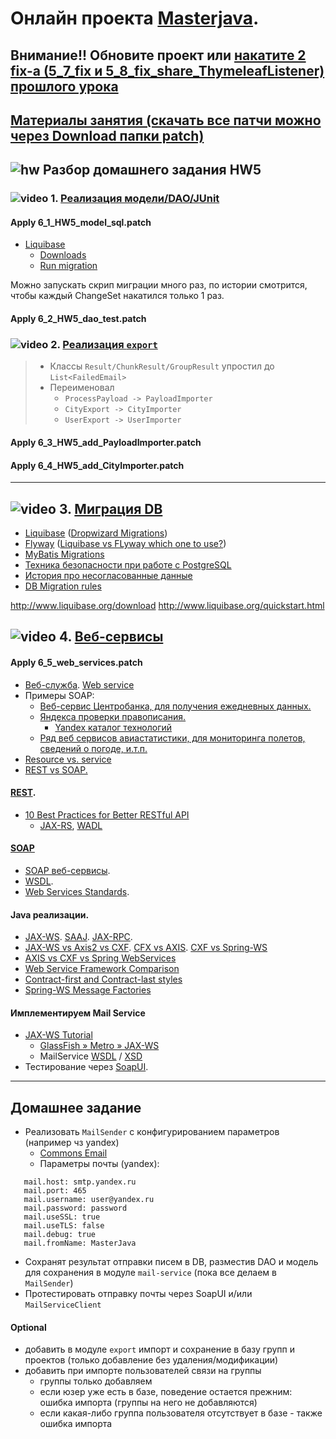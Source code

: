 # Онлайн проекта  <a href="https://github.com/JavaWebinar/masterjava">Masterjava</a>.

## **Внимание!! Обновите проект или [накатите 2 fix-а (5_7_fix и 5_8_fix_share_ThymeleafListener) прошлого урока](https://github.com/JavaWebinar/masterjava/blob/doc/doc/lesson05.md#-Правки)**

## [Материалы занятия (скачать все патчи можно через Download папки patch)](https://drive.google.com/drive/u/0/folders/0B9Ye2auQ_NsFVEJBS3VzVnBtMnc) 


## ![hw](https://cloud.githubusercontent.com/assets/13649199/13672719/09593080-e6e7-11e5-81d1-5cb629c438ca.png) Разбор домашнего задания HW5

### ![video](https://cloud.githubusercontent.com/assets/13649199/13672715/06dbc6ce-e6e7-11e5-81a9-04fbddb9e488.png) 1. <a href="https://drive.google.com/open?id=0B9Ye2auQ_NsFOUZISGFtb0ZXNDg">Реализация модели/DAO/JUnit</a>
#### Apply 6_1_HW5_model_sql.patch
- [Liquibase](http://www.liquibase.org/)
  - [Downloads](http://www.liquibase.org/download/index.html)
  - [Run migration](http://www.liquibase.org/quickstart.html)

Можно запускать скрип миграции много раз, по истории смотрится, чтобы каждый ChangeSet накатился только 1 раз.

#### Apply 6_2_HW5_dao_test.patch

### ![video](https://cloud.githubusercontent.com/assets/13649199/13672715/06dbc6ce-e6e7-11e5-81a9-04fbddb9e488.png) 2. <a href="https://drive.google.com/open?id=0B9Ye2auQ_NsFeGRVRTdVd3huRGs">Реализация `export`</a>
> - Классы `Result/ChunkResult/GroupResult` упростил до `List<FailedEmail>` 
> - Переименовал 
>   - `ProcessPayload -> PayloadImporter` 
>   - `CityExport -> CityImporter` 
>   - `UserExport -> UserImporter` 

#### Apply 6_3_HW5_add_PayloadImporter.patch
#### Apply 6_4_HW5_add_CityImporter.patch

----------------

## ![video](https://cloud.githubusercontent.com/assets/13649199/13672715/06dbc6ce-e6e7-11e5-81a9-04fbddb9e488.png) 3. <a href="https://drive.google.com/file/d/0B9Ye2auQ_NsFbFR5bDBzYzdYeDA">Миграция DB</a>
- <a href="http://www.liquibase.org">Liquibase</a> (<a href="http://www.dropwizard.io/0.7.1/docs/manual/migrations.html">Dropwizard Migrations</a>)
- <a href="https://flywaydb.org/">Flyway</a> (<a href="http://stackoverflow.com/questions/37385823/liquibase-vs-flyway-which-one-to-use">Liquibase vs FLyway which one to use?</a>)
- <a href="http://www.mybatis.org/migrations/">MyBatis Migrations</a>
- <a href="https://habrahabr.ru/post/314048/">Техника безопасности при работе с PostgreSQL</a>
- <a href="https://habrahabr.ru/post/231213/">История про несогласованные данные</a>
- <a href="https://docs.google.com/document/d/1ul1jH7sccyQVqpjItdFo_OQI9YxJV3V5hxqI7xa-YPM">DB Migration rules</a>

http://www.liquibase.org/download
http://www.liquibase.org/quickstart.html



## ![video](https://cloud.githubusercontent.com/assets/13649199/13672715/06dbc6ce-e6e7-11e5-81a9-04fbddb9e488.png) 4. <a href="https://drive.google.com/open?id=0B9Ye2auQ_NsFSkh4eWtSb2I4YUU">Веб-сервисы</a>
#### Apply 6_5_web_services.patch

- <a href="https://ru.wikipedia.org/wiki/Веб-служба">Веб-служба</a>. <a href="https://en.wikipedia.org/wiki/Web_service">Web service</a>
- Примеры SOAP:
  - <a href="http://www.cbr.ru/DailyInfoWebServ/DailyInfo.asmx">Веб-сервис Центробанка, для получения ежедневных данных.</a>
  - <a href="http://api.yandex.ru/speller/doc/dg/concepts/api-overview.xml">Яндекса проверки правописания.</a>
     - <a href="https://tech.yandex.ru/#catalog">Yandex каталог технологий</a>
  - <a href="https://www.flightstats.com/developers/bin/view/Web+Services/WSDL">Ряд веб сервисов авиастатистики, для мониторинга полетов, сведений о погоде, и.т.п.</a>
- <a href="https://en.wikipedia.org/wiki/Web_API#Resource_vs._service">Resource vs. service</a>
- <a href="https://habrahabr.ru/post/131343/">REST vs SOAP.</a>

#### <a href="https://ru.wikipedia.org/wiki/REST">REST</a>.
- <a href="http://blog.mwaysolutions.com/2014/06/05/10-best-practices-for-better-restful-api/">10 Best Practices for Better RESTful API</a>
  - <a href="https://en.wikipedia.org/wiki/Java_API_for_RESTful_Web_Services">JAX-RS</a>, <a href="https://jersey.java.net/documentation/latest/wadl.html">WADL</a>

#### <a href="https://ru.wikipedia.org/wiki/SOAP">SOAP</a>
- <a href="http://www.4stud.info/networking/web-services.html">SOAP веб-сервисы</a>. 
- <a href="https://ru.wikipedia.org/wiki/WSDL">WSDL</a>. 
- <a href="http://static.ccm2.net/ccm.net/faq/images/0-pdpEtRZG-web.png">Web Services Standards</a>. 

#### Java реализации.
- <a href="http://en.wikipedia.org/wiki/Java_API_for_XML_Web_Services">JAX-WS</a>. <a href="https://en.wikipedia.org/wiki/SOAP_with_Attachments_API_for_Java">SAAJ</a>. <a href="https://en.wikipedia.org/wiki/Java_API_for_XML-based_RPC">JAX-RPC</a>.
- <a href="http://stackoverflow.com/questions/11566609/difference-between-jax-ws-axis2-and-cxf">JAX-WS vs Axis2 vs CXF</a>. <a href="http://stackoverflow.com/questions/1243247/difference-between-apache-cxf-and-axis">CFX vs AXIS</a>. <a href="http://stackoverflow.com/questions/297033/which-framework-is-better-cxf-or-spring-ws">CXF vs Spring-WS</a>
- <a href="http://nagesh625.blogspot.ru/2013/12/axis-vs-cxf-vs-spring-webservices.html">AXIS vs CXF vs Spring WebServices</a>
- <a href="http://www.javacodebook.com/2013/08/19/web-service-framework-comparison-2013-part-ii/">Web Service Framework Comparison</a>
- <a href="http://docs.spring.io/spring-ws/sites/2.0/reference/html/why-contract-first.html">Contract-first and Contract-last styles</a>
- <a href="http://docs.spring.io/spring-ws/docs/2.2.0.RELEASE/reference/htmlsingle/#message-factories">Spring-WS Message Factories</a>

#### Имплементируем Mail Service
- <a href="http://www.mkyong.com/tutorials/jax-ws-tutorials/">JAX-WS Tutorial</a>
   - <a href="http://jax-ws.java.net">GlassFish » Metro » JAX-WS</a>
   - MailService <a href="http://localhost:8080/mail/mailService?wsdl">WSDL</a> / <a href="http://localhost:8080/mail/mailService?xsd=1">XSD</a>
- Тестирование через <a href="http://www.soapui.org/">SoapUI</a>.

----------------
## Домашнее задание
- Реализовать `MailSender` с конфигурированием параметров (например чз yandex)  
   - <a href="https://commons.apache.org/proper/commons-email">Commons Email</a>
   - Параметры почты (yandex):
```
   mail.host: smtp.yandex.ru
   mail.port: 465
   mail.username: user@yandex.ru
   mail.password: password
   mail.useSSL: true
   mail.useTLS: false
   mail.debug: true
   mail.fromName: MasterJava
```
- Сохранят результат отправки писем в DB, разместив DAO и модель для сохранения в модуле `mail-service` (пока все делаем в `MailSender`)
- Протестировать отправку почты через SoapUI и/или `MailServiceClient`

#### Optional
- добавить в модуле `export` импорт и сохранение в базу групп и проектов (только добавление без удаления/модификации)
- добавить при импорте пользователей связи на группы 
  - группы только добавляем
  - если юзер уже есть в базе, поведение остается прежним: ошибка импорта (группы на него не добавляются)
  - если какая-либо группа пользователя отсутствует в базе - также ошибка импорта
